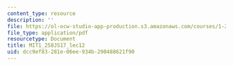 ```yaml
---
content_type: resource
description: ''
file: https://ol-ocw-studio-app-production.s3.amazonaws.com/courses/1-258j-public-transportation-systems-spring-2017/dcc9ef83281e06ee934b290488621f90_MIT1_258JS17_lec12.pdf
file_type: application/pdf
resourcetype: Document
title: MIT1_258JS17_lec12
uid: dcc9ef83-281e-06ee-934b-290488621f90
---
```

